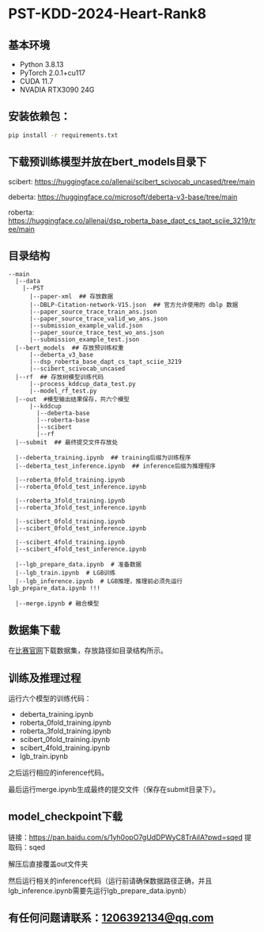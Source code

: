 # PST-KDD-2024-Heart-Rank8

## 基本环境
- Python 3.8.13
- PyTorch 2.0.1+cu117
- CUDA 11.7
- NVADIA RTX3090 24G
## 安装依赖包：
```bash
pip install -r requirements.txt
```

## 下载预训练模型并放在bert_models目录下
scibert: https://huggingface.co/allenai/scibert_scivocab_uncased/tree/main 

deberta: https://huggingface.co/microsoft/deberta-v3-base/tree/main

roberta: https://huggingface.co/allenai/dsp_roberta_base_dapt_cs_tapt_sciie_3219/tree/main

## 目录结构
```
--main
  |--data  
    |--PST
      |--paper-xml  ## 存放数据
      |--DBLP-Citation-network-V15.json  ## 官方允许使用的 dblp 数据
      |--paper_source_trace_train_ans.json
      |--paper_source_trace_valid_wo_ans.json
      |--submission_example_valid.json
      |--paper_source_trace_test_wo_ans.json
      |--submission_example_test.json
  |--bert_models  ## 存放预训练权重
      |--deberta_v3_base
      |--dsp_roberta_base_dapt_cs_tapt_sciie_3219
      |--scibert_scivocab_uncased
  |--rf  ## 存放树模型训练代码
      |--process_kddcup_data_test.py
      |--model_rf_test.py
  |--out  #模型输出结果保存，共六个模型
      |--kddcup
        |--deberta-base
        |--roberta-base
        |--scibert
        |--rf
  |--submit  ## 最终提交文件存放处

  |--deberta_training.ipynb  ## training后缀为训练程序
  |--deberta_test_inference.ipynb  ## inference后缀为推理程序

  |--roberta_0fold_training.ipynb
  |--roberta_0fold_test_inference.ipynb

  |--roberta_3fold_training.ipynb
  |--roberta_3fold_test_inference.ipynb

  |--scibert_0fold_training.ipynb
  |--scibert_0fold_test_inference.ipynb

  |--scibert_4fold_training.ipynb
  |--scibert_4fold_test_inference.ipynb

  |--lgb_prepare_data.ipynb  # 准备数据
  |--lgb_train.ipynb  # LGB训练
  |--lgb_inference.ipynb  # LGB推理，推理前必须先运行lgb_prepare_data.ipynb !!! 

  |--merge.ipynb # 融合模型
```

## 数据集下载
在[比赛官网](https://www.biendata.xyz/competition/pst_kdd_2024/data/)下载数据集，存放路径如目录结构所示。

## 训练及推理过程
运行六个模型的训练代码：
 - deberta_training.ipynb
 - roberta_0fold_training.ipynb
 - roberta_3fold_training.ipynb
 - scibert_0fold_training.ipynb
 - scibert_4fold_training.ipynb
 - lgb_train.ipynb

之后运行相应的inference代码。

最后运行merge.ipynb生成最终的提交文件（保存在submit目录下）。

## model_checkpoint下载
链接：https://pan.baidu.com/s/1yh0opO7gUdDPWyC8TrAiIA?pwd=sqed 
提取码：sqed

解压后直接覆盖out文件夹

然后运行相关的inference代码（运行前请确保数据路径正确，并且lgb_inference.ipynb需要先运行lgb_prepare_data.ipynb）

## 有任何问题请联系：1206392134@qq.com
